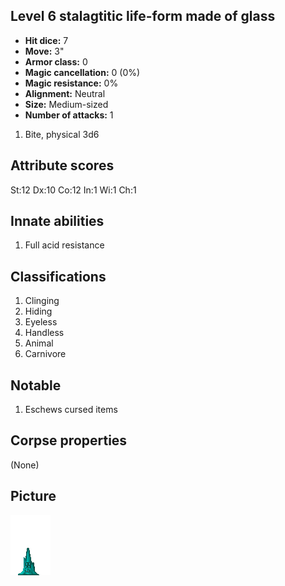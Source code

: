 ## Level 6 stalagtitic life-form made of glass
- **Hit dice:** 7
- **Move:** 3"
- **Armor class:** 0
- **Magic cancellation:** 0 (0%)
- **Magic resistance:** 0%
- **Alignment:** Neutral
- **Size:** Medium-sized
- **Number of attacks:** 1
1. Bite, physical 3d6
## Attribute scores
St:12 Dx:10 Co:12 In:1 Wi:1 Ch:1
## Innate abilities
1. Full acid resistance
## Classifications
1. Clinging
2. Hiding
3. Eyeless
4. Handless
5. Animal
6. Carnivore
## Notable
1. Eschews cursed items
## Corpse properties
(None)
## Picture
![Glass piercer](https://github.com/hyvanmielenpelit/GnollHackTileSet/blob/main/Monsters/glass_piercer/glass_piercer.png)
